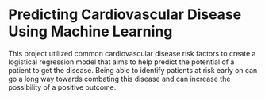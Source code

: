 
# Predicting Cardiovascular Disease Using Machine Learning  

This project utilized common cardiovascular disease risk factors to create a logistical regression model that aims to help predict the potential of a patient to get the disease. Being able to identify patients at risk early on can go a long way towards combating this disease and can increase the possibility of a positive outcome.
